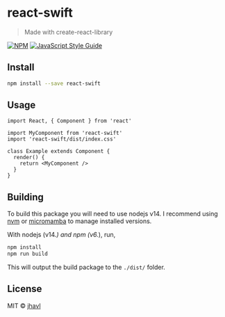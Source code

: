 # react-swift

> Made with create-react-library

[![NPM](https://img.shields.io/npm/v/react-swift.svg)](https://www.npmjs.com/package/react-swift) [![JavaScript Style Guide](https://img.shields.io/badge/code_style-standard-brightgreen.svg)](https://standardjs.com)

## Install

```bash
npm install --save react-swift
```

## Usage

```tsx
import React, { Component } from 'react'

import MyComponent from 'react-swift'
import 'react-swift/dist/index.css'

class Example extends Component {
  render() {
    return <MyComponent />
  }
}
```

## Building

To build this package you will need to use nodejs v14. I recommend using [nvm](https://github.com/nvm-sh/nvm) or [micromamba](https://mamba.readthedocs.io/en/latest/user_guide/micromamba.html#micromamba) to manage installed versions.

With nodejs (v14.*) and npm (v6.*), run,

```sh
npm install
npm run build
```

This will output the build package to the `./dist/` folder.

## License

MIT © [jhavl](https://github.com/jhavl)
